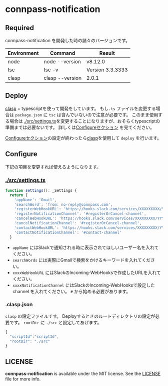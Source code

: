 # connpass-notification

## Required

connpass-notification を開発した時の諸々のバージョンです。

| Environment | Command | Result |
| --- | --- | --- |
| node | node --version | v8.12.0 |
| tsc | tsc -v | Version 3.3.3333 |
| clasp | clasp --version | 2.0.1 |


## Deploy

[clasp](https://github.com/google/clasp) + typescriptを使って開発をしています。
もし`.ts` ファイルを変更する場合は `package.json` に `tsc` は含んでいないので注意が必要です。
このまま使用する場合は [./src/settings.ts](./src/settings.ts)を変更することになりますが、おそらくtypescriptの準備までは必要ないです。
詳しくは[Configureセクション](https://github.com/bannzai/connpass-notification#Configure) を見てください。

[Configureセクション](https://github.com/bannzai/connpass-notification#Configure)の設定が終わったら[clasp](https://github.com/google/clasp#deploy)を使用して `deploy` を行います。


## Configure

下記の項目を変更すれば使えるようになります。
### [./src/settings.ts](./src/settings.ts)
```js
function settings(): _Settings {
  return {
    'appName': 'Gmail',
    'searchWord': 'from: no-reply@connpass.com',
    'registerWebHookURL': 'https://hooks.slack.com/services/XXXXXXXXX/YYYYYYYYY/ZZZZZZZZZZZZZZZZZZZZZZZZ',
    'registerNotificationChannel': '#registerOrCancel-channel',
    'cancelWebHookURL': 'https://hooks.slack.com/services/XXXXXXXXX/YYYYYYYYY/ZZZZZZZZZZZZZZZZZZZZZZZZ',
    'cancelNotificationChannel': '#registerOrCancel-channel',
    'contactWebHookURL': 'https://hooks.slack.com/services/XXXXXXXXX/YYYYYYYYY/ZZZZZZZZZZZZZZZZZZZZZZZZ',
    'contactNotificationChannel': '#contact-channel'
  }
```

- `appName` にはSlackで通知される時に表示されてほしいユーザー名を入れてください。
- `searchWords` には実際にGmailで検索をかけるキーワードを入れてください。
- `xxxxWebHookURL` にはSlackのIncoming-WebHooksで作成したURLを入れてください。
- `xxxxNotificationChannel` にはSlackのIncoming-WebHooksで設定した channel を入れてください。 `#` から始める必要があります。

### .clasp.json
`clasp` の設定ファイルです。
Deployするときのルートディレクトリの設定が必要です。
`rootDir` に `./src` と設定してあげます。

```js
{
  "scriptId":"scriptId",
  "rootDir": "./src"
}
```

## LICENSE
**connpass-notification** is available under the MIT license. See the [LICENSE](./LICENSE) file for more info.


